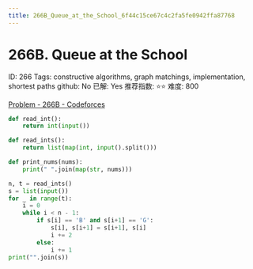 ```yaml
---
title: 266B_Queue_at_the_School_6f44c15ce67c4c2fa5fe0942ffa87768
---
```


# 266B. Queue at the School

ID: 266
Tags: constructive algorithms, graph matchings, implementation, shortest paths
github: No
已解: Yes
推荐指数: ⭐⭐
难度: 800

[Problem - 266B - Codeforces](http://codeforces.com/problemset/problem/266/B)

```python
def read_int():
    return int(input())

def read_ints():
    return list(map(int, input().split()))

def print_nums(nums):
    print(" ".join(map(str, nums)))

n, t = read_ints()
s = list(input())
for _ in range(t):
    i = 0
    while i < n - 1:
        if s[i] == 'B' and s[i+1] == 'G':
            s[i], s[i+1] = s[i+1], s[i]
            i += 2
        else:
            i += 1
print("".join(s))
```